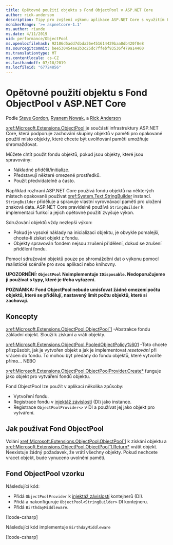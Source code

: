 ```yaml
---
title: Opětovné použití objektu s Fond ObjectPool v ASP.NET Core
author: rick-anderson
description: Tipy pro zvýšení výkonu aplikace ASP.NET Core s využitím Fond ObjectPool.
monikerRange: '>= aspnetcore-1.1'
ms.author: riande
ms.date: 4/11/2019
uid: performance/ObjectPool
ms.openlocfilehash: 92106d5add7dbda36e451614429baa0db420f0e8
ms.sourcegitcommit: bee530454ae2b3c25dc7ffebf93536f479a14460
ms.translationtype: MT
ms.contentlocale: cs-CZ
ms.lasthandoff: 07/10/2019
ms.locfileid: "67724856"
---
```

# <a name="object-reuse-with-objectpool-in-aspnet-core"></a>Opětovné použití objektu s Fond ObjectPool v ASP.NET Core

Podle [Steve Gordon](https://twitter.com/stevejgordon), [Ryanem Nowak](https://github.com/rynowak), a [Rick Anderson](https://twitter.com/RickAndMSFT)

<xref:Microsoft.Extensions.ObjectPool> je součástí infrastruktury ASP.NET Core, která podporuje zachování skupiny objektů v paměti pro opakované použití místo objekty, které chcete být uvolňování paměti umožňuje shromažďovat.

Můžete chtít použít fondu objektů, pokud jsou objekty, které jsou spravovány:

- Nákladné přidělit/initialize.
- Představují některé omezené prostředků.
- Použít předvídatelně a často.

Například rozhraní ASP.NET Core používá fondu objektů na některých místech opakovaně používat <xref:System.Text.StringBuilder> instancí. `StringBuilder` přiděluje a spravuje vlastní vyrovnávací paměti pro uložení znaková data. ASP.NET Core pravidelně používá `StringBuilder` k implementaci funkcí a jejich opětovné použití zvyšuje výkon.

Sdružování objektů vždy nezlepší výkon:

- Pokud je vysoké náklady na inicializaci objektu, je obvykle pomalejší, chcete-li získat objekt z fondu.
- Objekty spravován fondem nejsou zrušení přidělení, dokud se zrušení přidělení fondu.

Pomocí sdružování objektů pouze po shromáždění dat o výkonu pomocí realistické scénáře pro svou aplikaci nebo knihovny.

**UPOZORNĚNÍ: `ObjectPool` Neimplementuje `IDisposable`. Nedoporučujeme ji používat s typy, které je třeba vyřazení.**

**POZNÁMKA: Fond ObjectPool nebude umisťovat žádné omezení počtu objektů, které se přidělují, nastavený limit počtu objektů, které si zachovají.**

## <a name="concepts"></a>Koncepty

<xref:Microsoft.Extensions.ObjectPool.ObjectPool`1> -Abstrakce fondu základní objekt. Slouží k získání a vrátí objekty.

<xref:Microsoft.Extensions.ObjectPool.PooledObjectPolicy%601> -Toto chcete přizpůsobit, jak je vytvořen objekt a jak je implementovat *resetování* při vrácen do fondu. To mohou být předány do fondu objektů, které vytvoříte přímo... NEBO

<xref:Microsoft.Extensions.ObjectPool.ObjectPoolProvider.Create*> funguje jako objekt pro vytváření fondů objektu.
<!-- REview, there is no ObjectPoolProvider<T> -->

Fond ObjectPool lze použít v aplikaci několika způsoby:

* Vytvoření fondu.
* Registrace fondu v [injektáž závislostí](xref:fundamentals/dependency-injection) (DI) jako instance.
* Registrace `ObjectPoolProvider<>` v DI a používat jej jako objekt pro vytváření.

## <a name="how-to-use-objectpool"></a>Jak používat Fond ObjectPool

Volání <xref:Microsoft.Extensions.ObjectPool.ObjectPool`1> k získání objektu a <xref:Microsoft.Extensions.ObjectPool.ObjectPool`1.Return*> vrátit objekt.  Neexistuje žádný požadavek, že vrátí všechny objekty. Pokud nechcete vracet objekt, bude vynuceno uvolnění paměti.

## <a name="objectpool-sample"></a>Fond ObjectPool vzorku

Následující kód:

* Přidá `ObjectPoolProvider` k [injektáž závislostí](xref:fundamentals/dependency-injection) kontejnerů (DI).
* Přidá a nakonfiguruje `ObjectPool<StringBuilder>` DI kontejneru.
* Přidá `BirthdayMiddleware`.

[!code-csharp[](ObjectPool/ObjectPoolSample/Startup.cs?name=snippet)]

Následující kód implementuje `BirthdayMiddleware`

[!code-csharp[](ObjectPool/ObjectPoolSample/BirthdayMiddleware.cs?name=snippet)]
